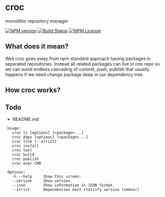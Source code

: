 # croc
monolithic repository manager

[![NPM version](https://img.shields.io/npm/v/croc.svg)](https://npmjs.org/package/croc)
[![Build Status](https://travis-ci.org/xpavelf/croc.svg?branch=master)](https://travis-ci.org/xpavelf/croc)
[![NPM License](https://img.shields.io/npm/l/croc.svg)](https://npmjs.org/package/croc)

## What does it mean?

Well croc goes away from npm standard approach having packages in separated repositories. Instead all related packages can live in one repo so we can avoid endless cascading of commit, push, publish that usually happens if we need change package deep in our dependency tree.

## How croc works?

## Todo
* README.md


```
 Usage:
   croc ls [options] [<package>...]
   croc deps [options] [<package>...]
   croc link [--strict]
   croc install
   croc test
   croc build
   croc publish
   croc exec CMD

 Options:
   -h --help     Show this screen.
   --version     Show version.
   --json        Show information in JSON format.
   --strict      Dependencies must statisfy version (semver)
```
